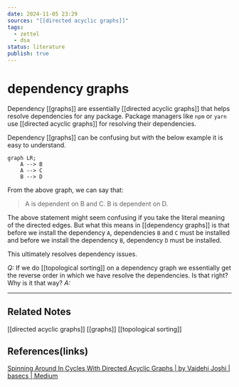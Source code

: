 ```yaml
---
date: 2024-11-05 23:29
sources: "[[directed acyclic graphs]]"
tags:
  - zettel
  - dsa
status: literature
publish: true
---
```

# dependency graphs

Dependency [[graphs]] are essentially [[directed acyclic graphs]] that helps resolve dependencies for any package. Package managers like `npm` or `yarn` use [[directed acyclic graphs]] for resolving their dependencies. 

Dependency [[graphs]] can be confusing but with the below example it is easy to understand. 

```mermaid
graph LR;
	A --> B
	A --> C
	B --> D
```

From the above graph, we can say that:

> A is dependent on B and C. B is dependent on D. 

The above statement might seem confusing if you take the literal meaning of the directed edges. But what this means in [[dependency graphs]] is that before we install the dependency `A`, dependencies `B` and `C` must be installed and before we install the dependency `B`, dependency `D` must be installed. 

This ultimately resolves dependency issues. 

*Q:* If we do [[topological sorting]] on a dependency graph we essentially get the reverse order in which we have resolve the dependencies. Is that right? Why is it that way? 
*A:*

---
## Related Notes
[[directed acyclic graphs]]
[[graphs]]
[[topological sorting]]

## References(links)
[Spinning Around In Cycles With Directed Acyclic Graphs | by Vaidehi Joshi | basecs | Medium](https://medium.com/basecs/spinning-around-in-cycles-with-directed-acyclic-graphs-a233496d4688)